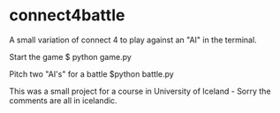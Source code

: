 connect4battle
==============

A small variation of connect 4 to play against an "AI" in the terminal.

Start the game
$ python game.py  

Pitch two "AI's" for a battle
$python battle.py

This was a small project for a course in University of Iceland - Sorry the comments are all in icelandic.


